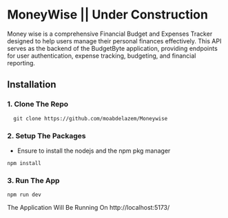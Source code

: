 # MoneyWise || Under Construction

Money wise is a comprehensive Financial Budget and Expenses Tracker designed to help users manage their personal finances effectively. This API serves as the backend of the BudgetByte application, providing endpoints for user authentication, expense tracking, budgeting, and financial reporting.

## Installation

### 1. Clone The Repo

```
  git clone https://github.com/moabdelazem/Moneywise
```

### 2. Setup The Packages

- Ensure to install the nodejs and the npm pkg manager

```
npm install
```

### 3. Run The App

```
npm run dev
```

The Application Will Be Running On http://localhost:5173/
